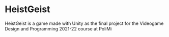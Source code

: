 # HeistGeist
HeistGeist is a game made with Unity as the final project for the Videogame Design and Programming 2021-22 course at PoliMi
 

